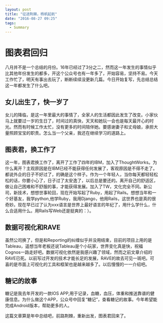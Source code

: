 ```yaml
---
layout: post
title: "征途荆棘，杨帆起航"
date: "2016-08-27 09:25"
tags:
  - Summary
---
```

# 图表君回归

八月并不是一个总结的月份。16年已经过了3分之二，然而这一年发生的事情似乎比其他年份发生的都多，开这个公众号也有一年多了，开始容易，坚持不易。今天工作忙了，明天有事出去玩了，断断续续没更新几篇。今日开始复写，先总结总结这一年都发生了什么吧。

## 女儿出生了，快一岁了
女儿的降临，是这一年里最大的事情了，全家人的生活都因此发生了改变。小家伙马上就要过一岁的生日了，时间过的真快，天天和她玩一会也是每天最开心的时光。然而有时候工作太忙，没有更多的时间陪伴她。要感谢妻子和丈母娘，承担大量照顾宝宝的职责。怎么当一个父亲，我还在继续学习的道路上。

## 图表君，换工作了
这一年，图表君换工作了，离开了工作了四年的IBM，加入了ThoughtWorks。为什么离开？主观原因是在IBM已经不能获得任何发展了，客观原因是不得不走了。都说外企的日子不好过了，的确是这个样子。作为一个年轻人，当你每天都轻轻松松的话，你要小心了，日子过了太安逸了，以后总是要还的。离开自己的舒适区，做让自己困难和不舒服的事，才能获得发展。加入了TW，文化完全不同。新公司，新技术，想想世事轮回，现在开始写起了Ruby，用起了Rails。想想当年和一个好基友，我学python,他学Ruby，我用Django，他用Rails，这世界也是真的很奇妙。现在早已过了认为xxx语言是世界上最好语言的年纪了，用什么学什么，什么合适用什么。用Rails写Web还是挺爽的：）。

## 数据可视化和RAVE
虽然公司换了，但是和Reporting的纠缠似乎并没用结束，目前的项目上用的是Tableau，遥想当年老板还说Tableau是个小玩家，世界变化真是快，祝福Cognos一路走好吧。数据可视化依然是我感兴趣了领域，然而之前文章介绍的RAVE已死。以前写过开发的技术才能长足的发展，RAVE的故去可见一斑吧。可喜的是市面上可视化的工具和框架也是越来越多了。以后慢慢的一一介绍吧。

## 糖记的故事

糖记是我去年开发的一款IOS APP,用于记录，血糖，血压，体重和推送靠谱的健康信息。为什么做这个APP，公众号中回复“糖记”，查看糖记的故事。今年希望能完成Android版本，帮助更多的人。


这篇文章算是年中总结吧，前路荆棘，重新出发，图表君回来了。


